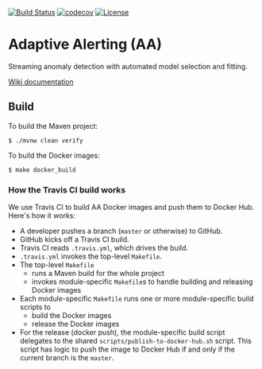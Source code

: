 [![Build Status](https://travis-ci.org/ExpediaDotCom/adaptive-alerting.svg?branch=master)](https://travis-ci.org/ExpediaDotCom/adaptive-alerting)
[![codecov](https://codecov.io/gh/ExpediaDotCom/adaptive-alerting/branch/master/graph/badge.svg)](https://codecov.io/gh/ExpediaDotCom/adaptive-alerting)
[![License](https://img.shields.io/badge/license-Apache%20License%202.0-blue.svg)](https://github.com/ExpediaDotCom/adaptive-alerting/blob/master/LICENSE)

# Adaptive Alerting (AA)

Streaming anomaly detection with automated model selection and fitting.

[Wiki documentation](https://github.com/ExpediaDotCom/adaptive-alerting/wiki)

## Build

To build the Maven project: 

```
$ ./mvnw clean verify
```

To build the Docker images:

```
$ make docker_build
```

### How the Travis CI build works

We use Travis CI to build AA Docker images and push them to Docker Hub. Here's how it works:

- A developer pushes a branch (`master` or otherwise) to GitHub.
- GitHub kicks off a Travis CI build.
- Travis CI reads `.travis.yml`, which drives the build.
- `.travis.yml` invokes the top-level `Makefile`.
- The top-level `Makefile`
  - runs a Maven build for the whole project
  - invokes module-specific `Makefile`s to handle building and releasing Docker images
- Each module-specific `Makefile` runs one or more module-specific build scripts to
  - build the Docker images
  - release the Docker images
- For the release (docker push), the module-specific build script delegates to the shared
  `scripts/publish-to-docker-hub.sh` script. This script has logic to push the image to Docker Hub
  if and only if the current branch is the `master`.

